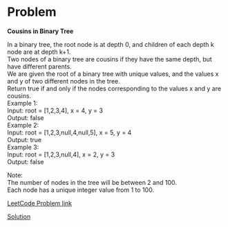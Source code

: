# Problem

__Cousins in Binary Tree__

In a binary tree, the root node is at depth 0, and children of each depth k node are at depth k+1.</br>
Two nodes of a binary tree are cousins if they have the same depth, but have different parents.</br>
We are given the root of a binary tree with unique values, and the values x and y of two different nodes in the tree.</br>
Return true if and only if the nodes corresponding to the values x and y are cousins.</br>
Example 1:</br>
Input: root = [1,2,3,4], x = 4, y = 3</br>
Output: false</br>
Example 2:</br>
Input: root = [1,2,3,null,4,null,5], x = 5, y = 4</br>
Output: true</br>
Example 3:</br>
Input: root = [1,2,3,null,4], x = 2, y = 3</br>
Output: false</br>
 
Note:</br>
The number of nodes in the tree will be between 2 and 100.</br>
Each node has a unique integer value from 1 to 100.

[LeetCode Problem link](https://leetcode.com/explore/featured/card/may-leetcoding-challenge/534/week-1-may-1st-may-7th/3322)

[Solution](https://github.com/DhanabalShanmugam/Leet-Code-30-Days-Challenge/blob/master/May2020/Week1/Day7/Solution.py)
